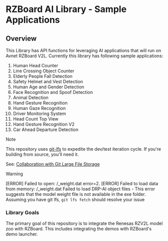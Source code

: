 # RZBoard AI Library - Sample Applications

## Overview

This Library has API functions for leveraging AI applications that will run on Avnet RZBoard V2L. Currently this library has following sample applications: 

1. Human Head Counter
2. Line Crossing Object Counter
3. Elderly People Fall Detection
4. Safety Helmet and Vest Detection
5. Human Age and Gender Detection
6. Face Recognition and Spoof Detection
7. Animal Detection
8. Hand Gesture Recognition
9. Human Gaze Recognition
10. Driver Monitoring System
11. Head Count Top View
12. Hand Gesture Recognition V2
13. Car Ahead Departure Detection


> [!NOTE]
> This repository uses [git-lfs](https://docs.github.com/en/repositories/working-with-files/managing-large-files/about-git-large-file-storage) to expedite the dev/test iteration cycle. If you're building from source, you'll need it.
> 
>See: [Collaboration with Git Large File Storage](https://docs.github.com/en/repositories/working-with-files/managing-large-files/collaboration-with-git-large-file-storage)

> [!WARNING]
> [ERROR] Failed to open: /_weight.dat error=2. [ERROR] Failed to load data from memory: /_weight.dat Failed to load DRP-AI object files - This error suggests that the model weight file is not available in the exe folder. Assuming you have git lfs, `git lfs fetch` should resolve your issue

### Library Goals

The primary goal of this repository is to integrate the Renesas RZV2L model zoo with RZBoard. This includes integrating the demos with RZBoard's demo launcher.
